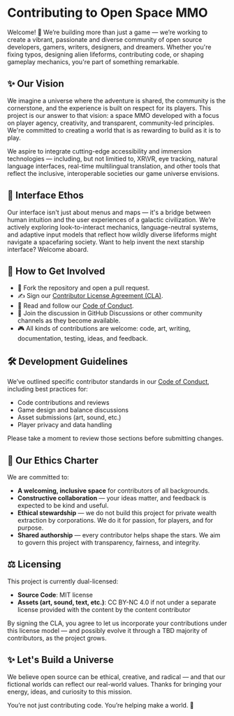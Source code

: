 # Contributing to Open Space MMO
Welcome! 🌌 We’re building more than just a game — we’re working to create a vibrant, passionate and diverse community of open source developers, gamers, writers, designers, and dreamers. Whether you're fixing typos, designing alien lifeforms, contributing code, or shaping gameplay mechanics, you're part of something remarkable.

## ✨ Our Vision

We imagine a universe where the adventure is shared, the community is the cornerstone, and the experience is built on respect for its players. This project is our answer to that vision: a space MMO developed with a focus on player agency, creativity, and transparent, community-led principles. We're committed to creating a world that is as rewarding to build as it is to play.

We aspire to integrate cutting-edge accessibility and immersion technologies — including, but not limitied to, XR\VR, eye tracking, natural language interfaces, real-time multilingual translation, and other tools that reflect the inclusive, interoperable societies our game universe envisions.

## 🧠 Interface Ethos

Our interface isn't just about menus and maps — it's a bridge between human intuition and the user experiences of a galactic civilization.
We’re actively exploring look-to-interact mechanics, language-neutral systems, and adaptive input models that reflect how wildly diverse lifeforms might navigate a spacefaring society.
Want to help invent the next starship interface? Welcome aboard.

## 🤝 How to Get Involved

- 🚀 Fork the repository and open a pull request.
- ✍️ Sign our [Contributor License Agreement (CLA)](https://cla-assistant.io/rlneumiller/open-space-mmo).
- 📘 Read and follow our [Code of Conduct](CODE_OF_CONDUCT.md).
- 💬 Join the discussion in GitHub Discussions or other community channels as they become available.
- 🎮 All kinds of contributions are welcome: code, art, writing, documentation, testing, ideas, and feedback.

## 🛠️ Development Guidelines

We’ve outlined specific contributor standards in our [Code of Conduct](CODE_OF_CONDUCT.md), including best practices for:

- Code contributions and reviews
- Game design and balance discussions
- Asset submissions (art, sound, etc.)
- Player privacy and data handling

Please take a moment to review those sections before submitting changes.

## 🌱 Our Ethics Charter

We are committed to:

- **A welcoming, inclusive space** for contributors of all backgrounds.
- **Constructive collaboration** — your ideas matter, and feedback is expected to be kind and useful.
- **Ethical stewardship** — we do not build this project for private wealth extraction by corporations. We do it for passion, for players, and for purpose.
- **Shared authorship** — every contributor helps shape the stars. We aim to govern this project with transparency, fairness, and integrity.

## ⚖️ Licensing

This project is currently dual-licensed:

- **Source Code**: MIT license
- **Assets (art, sound, text, etc.)**: CC BY-NC 4.0 if not under a separate license provided with the content by the content contributor

By signing the CLA, you agree to let us incorporate your contributions under this license model — and possibly evolve it through a TBD majority of contributors, as the project grows.

## ✨ Let's Build a Universe

We believe open source can be ethical, creative, and radical — and that our fictional worlds can reflect our real-world values. Thanks for bringing your energy, ideas, and curiosity to this mission.

You’re not just contributing code. You’re helping make a world. 🚀
